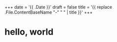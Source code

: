 +++
date = '{{ .Date }}'
draft = false
title = '{{ replace .File.ContentBaseName "-" " " | title }}'
+++

# hello, world

